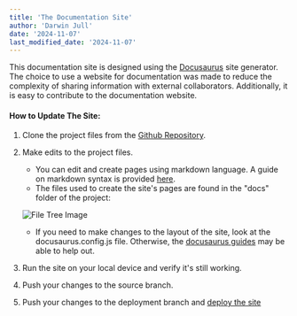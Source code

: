 ```yaml
---
title: 'The Documentation Site'
author: 'Darwin Jull'
date: '2024-11-07'
last_modified_date: '2024-11-07'
---
```


This documentation site is designed using the [Docusaurus](https://docusaurus.io/) site generator.
The choice to use a website for documentation was made to reduce the complexity of sharing information with external collaborators.
Additionally, it is easy to contribute to the documentation website.

#### How to Update The Site:
1) Clone the project files from the [Github Repository](https://github.com/darwinkjull/TEE-Labelbox-Docs).
2) Make edits to the project files.
    - You can edit and create pages using markdown language. A guide on markdown syntax is provided [here](https://www.markdownguide.org/basic-syntax/).
    - The files used to create the site's pages are found in the "docs" folder of the project: 
    
    ![File Tree Image](/img/file_tree.png)
    
    - If you need to make changes to the layout of the site, look at the docusaurus.config.js file. Otherwise, the [docusaurus guides](https://docusaurus.io/docs/category/guides) may be able to help out. 
3) Run the site on your local device and verify it's still working.
4) Push your changes to the source branch.
5) Push your changes to the deployment branch and [deploy the site](https://docusaurus.io/docs/deployment)